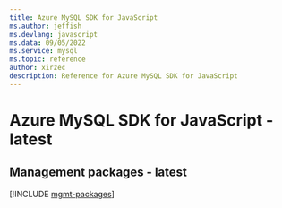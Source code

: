 ```yaml
---
title: Azure MySQL SDK for JavaScript
ms.author: jeffish
ms.devlang: javascript
ms.data: 09/05/2022
ms.service: mysql
ms.topic: reference
author: xirzec
description: Reference for Azure MySQL SDK for JavaScript
---
```

# Azure MySQL SDK for JavaScript - latest

## Management packages - latest
[!INCLUDE [mgmt-packages](mysql-mgmt-index.md)]